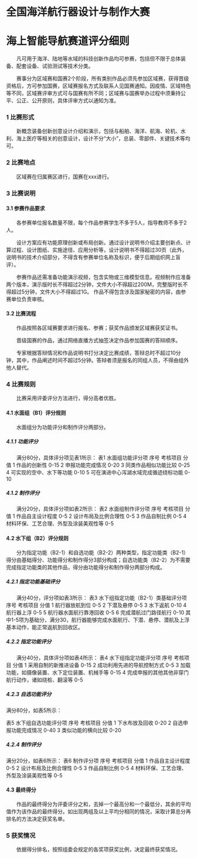 # 全国海洋航行器设计与制作大赛
# 海上智能导航赛道评分细则

&emsp;&emsp;凡可用于海洋、陆地等水域的科技创新作品均可参赛，包括但不限于总体装备、配套设备、试验测试等技术分类。

&emsp;&emsp;赛事分为区域赛和国赛2个阶段，所有类别作品必须先参加区域赛，获得晋级资格后，方可参加国赛，区域赛报名方式及联系人见国赛通知。因疫情、区域特色等不同，区域赛评审方式可与国赛有所不同；区域赛与国赛举办过程中须秉持公平、公正、公开原则，具体评审方式以通知为准。

### 1 比赛形式

&emsp;&emsp;新概念装备创新创意设计介绍和演示，包括与船舶、海洋、航海、轮机、水利、海上医疗等相关的创意设计，设计不分“大小”，总装、零部件、关键技术等均可。

### 2 比赛地点

&emsp;&emsp;区域赛在归属赛区进行，国赛在xxx进行。

### 3 比赛说明

#### 3.1 参赛作品要求

&emsp;&emsp;各参赛单位报名数量不限，每个作品参赛学生不多于5人，指导教师不多于2人。

&emsp;&emsp;设计方案应有功能原理创新或布局创新。通过设计说明书介绍主要创新点、计算过程、设计图纸、实施途径、应用分析等，设计说明书不得超过30页（此外，说明书的技术介绍部分，不得含有参赛单位名称及标识，便于后期组织网上盲评）。

&emsp;&emsp;参赛作品还需准备功能演示视频，包含实物或三维模型信息。视频制作应准备两个版本，演示版时长不得超过2分钟，文件大小不得超过200M，完整版时长不得超过5分钟，文件大小不得超过1G。
作品不得包含涉及国家秘密的内容，由参赛单位负责审核。

#### 3.2 比赛流程

&emsp;&emsp;作品按照各区域赛要求进行报名、参赛；获奖作品颁发区域赛获奖证书。

&emsp;&emsp;晋级国赛的作品，通过网络直播方式抽签决定作品参加国赛的答辩顺序。

&emsp;&emsp;专家根据答辩情况和作品说明书打分决定比赛成绩，答辩总时不超过10分钟，其中，作品阐述时间不超过5分钟。答辩者须是报名的同组人员，不得由组外他人替代。


### 4 比赛规则

&emsp;&emsp;比赛采用评委评分方法进行，得分高者优胜。

#### 4.1 水面组（B1）评分规则

&emsp;&emsp;水面组分为功能评分和制作评分两部分。

##### 4.1.1 功能评分

&emsp;&emsp;满分80分，具体评分项见表1所示：
表1 水面组功能评分项
序号	考核项目	分值
1	作品的创新性	0-15
2	申报功能完成情况	0-20
3	同类作品相似功能比较	0-25
4	可实现的空中、水下等功能	0-10
5	可在演进中心泻湖水域完成循迹绕标功能	0-10

##### 4.1.2 制作评分

&emsp;&emsp;满分20分，具体评分项如表2所示：
表2 水面组制作评分项
序号	考核项目	分值
1	作品自主设计程度	0-5
2	设计布局及比例合理性	0-5
3	作品自制比例	0-5
4	材料环保、工艺合理、外型及涂装美观性等	0-5

#### 4.2 水下组（B2）评分规则

&emsp;&emsp;分为指定功能（B2-1）和自选功能（B2-2）两种类型，指定功能类（B2-1）得分由基础得分、功能得分和制作得分3部分构成；自选功能类（B2-2）为不需要完成指定功能类的其他作品，得分由功能得分和制作得分两部分构成。

##### 4.2.1 指定功能基础评分

&emsp;&emsp;满分40分，评分项如表3所示：
表3 水下组指定功能（B2-1）类基础评分项
序号	考核项目	分值
1	航行器放航到位	0-5
2	下潜及悬停	0-5
3	水下返航	0-10
4	航行器上浮	0-5
5	航行器水面航行靠港回收	0-5
6	完成潜航过门路径航行	0-10
其中1-5项为基础分，满分30，航行器能够完成水面航行、下潜、悬停、潜航及上浮基本动作，能正常返航到回收区。

##### 4.2.2 指定功能评分

&emsp;&emsp;满分40分，具体评分项如表4所示：
表4 水下组指定功能评分项
序号	考核项目	分值
1	采用自制的新推进设备	0-15
2	成功利用先进的导航控制方式	0-5
3	加载功能，如摄像装置、水下定位装置、机械手等	0-15
4	完成申报的其他其他非穿门航行动作，诸如绕桩、翻滚等	0-5

##### 4.2.3 自选功能评分

满分80分，如表5所示：

表5 水下组自选功能评分项
序号	考核项目	分值
1	下水布放及回收	0-20
2	自选申报功能完成情况	0-40
3	类似功能的横向比较	0-20

##### 4.2.4 制作评分

满分20分，如表6所示：
表6 制作评分项
序号	考核项目	分值
1	作品自主设计程度	0-5
2	设计布局及比例合理性	0-5
3	作品自制比例	0-5
4	材料环保、工艺合理、外型及涂装美观性等	0-5

#### 4.3 最终得分

&emsp;&emsp;作品的最终得分为评委评分之和，去掉一个最高分和一个最低分，其余的平均值作为该作品的最终得分。如出现两组及以上平均分相同的情况，采取计算总分再排名的方法决定获奖名单。

### 5 获奖情况

&emsp;&emsp;依据得分排名，按照组委会规定的各奖项获奖比例，决定最终获奖情况。
